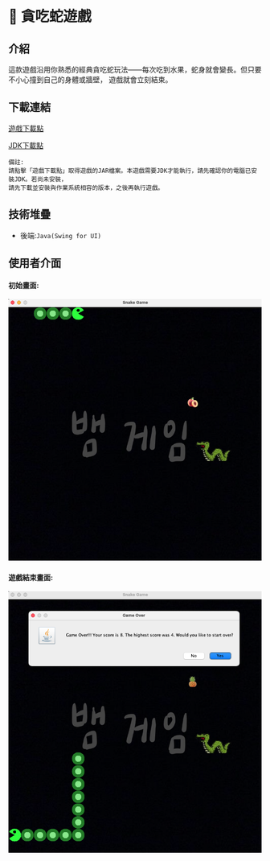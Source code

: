 :snake: 貪吃蛇遊戲
===

介紹
---
這款遊戲沿用你熟悉的經典貪吃蛇玩法——每次吃到水果，蛇身就會變長。但只要不小心撞到自己的身體或牆壁，
遊戲就會立刻結束。

下載連結
---
[遊戲下載點](https://drive.google.com/drive/folders/13U5MFBYBYRKDpuSPCnkBTPcvFVTklfVG?usp=sharing)

[JDK下載點](https://www.oracle.com/java/technologies/downloads/)

    備註:
    請點擊「遊戲下載點」取得遊戲的JAR檔案。本遊戲需要JDK才能執行，請先確認你的電腦已安裝JDK。若尚未安裝，
    請先下載並安裝與作業系統相容的版本，之後再執行遊戲。
    
技術堆疊
---

* 後端:`Java(Swing for UI)`

使用者介面
---

    
#### 初始畫面:
![](assets/main_screen.png)

#### 遊戲結束畫面:
![](assets/game_over.png)


